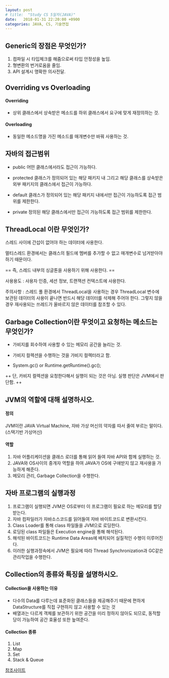 ```yaml
---
layout: post
# title:  "Study CS 5일차(JAVA)"
date:   2018-01-31 22:20:00 +0900
categories: JAVA, CS, 기술면접
---
```


## Generic의 장점은 무엇인가?

1. 컴파일 시 타입체크를 해줌으로써 타입 안정성을 높임.
2. 형변환의 번거로움을 줄임.
3. API 설계시 명확한 의사전달.

## Overriding vs Overloading

#### Overriding

- 상위 클래스에서 상속받은 메소드를 하위 클래스에서 요구에 맞게 재정의하는 것.

#### Overloading

- 동일한 메소드명을 가진 메소드를 매개변수만 바꿔 사용하는 것.

## 자바의 접근범위

- public
 어떤 클래스에서라도 접근이 가능하다.

- protected
 클래스가 정의되어 있는 해당 패키지 내 그리고 해당 클래스를 상속받은 외부 패키지의 클래스에서 접근이 가능하다.

- default
 클래스가 정의되어 있는 해당 패키지 내에서만 접근이 가능하도록 접근 범위를 제한한다.

- private
 정의된 해당 클래스에서만 접근이 가능하도록 접근 범위를 제한한다.

## ThreadLocal 이란 무엇인가?

스레드 사이에 간섭이 없어야 하는 데이터에 사용한다.

멀티스레드 환경에서는 클래스의 필드에 멤버를 추가할 수 없고 매개변수로 넘겨받아야 하기 때문이다.

== 즉, 스레드 내부의 싱글톤을 사용하기 위해 사용한다. ==

사용용도 : 사용자 인증, 세션 정보, 트랜잭션 컨텍스트에 사용한다.

주의사항 : 스레드 풀 환경에서 ThreadLocal을 사용하는 경우 ThreadLocal 변수에 보관된 데이터의 사용이 끝나면 반드시 해당 데이터를 삭제해 주어야 한다. 그렇지 않을 경우 재사용되는 쓰레드가 올바르지 않은 데이터를 참조할 수 있다.

## Garbage Collection이란 무엇이고 요청하는 메소드는 무엇인가?

- 가비지를 회수하여 사용할 수 있는 메모리 공간을 늘리는 것.
- 가비지 컬렉션을 수행하는 것을 가비지 컬렉터라고 함.

-  System.gc() or Runtime.getRuntime().gc();

  ++ 단, 카비지 컬렉션을 요청한다해서 실행이 되는 것은 아님. 실행 판단은 JVM에서 판단함. ++

## JVM의 역할에 대해 설명하시오.

#### 정의

JVM이란 JAVA Virtual Machine, 자바 가상 머신의 약자를 따서 줄여 부르는 말이다.(스택기반 가상머신)

#### 역할

1. 자바 어플리케이션을 클래스 로더를 통해 읽어 들여 자바 API와 함께 실행하는 것.
2. JAVA와 OS사이의 중개자 역할을 하여 JAVA가 OS에 구애받지 않고 재사용을 가능하게 해준다.
3. 메모리 관리, Garbage Collection을 수행한다.

## 자바 프로그램의 실행과정

1. 프로그램이 실행되면 JVM은 OS로부터 이 프로그램이 필요로 하는 메모리를 할당받는다.
2. 자바 컴파일러가 자바소스코드를 읽어들여 자바 바이트코드로 변환시킨다.
3. Class Loader를 통해 class 파일들을 JVM으로 로딩한다.
4. 로딩된 class 파일들은 Execution engine을 통해 해석된다.
5. 해석된 바이트코드는 Runtime Data Areas에 배치되어 실질적인 수행이 이루어진다.
6. 이러한 실행과정속에서 JVM은 필요에 따라 Thread Synchronization과 GC같은 관리작업을 수행한다.

## Collection의 종류와 특징을 설명하시오.

#### Collection을 사용하는 이유

- 다수의 Data를 다루는데 표준화된 클래스들을 제공해주기 때문에 편하게 DataStructure를 직접 구현하지 않고 사용할 수 있는 것
- 배열과는 다르게 객체를 보관하기 위한 공간을 미리 정하지 않아도 되므로, 동적할당이 가능하여 공간 효율성 또한 높여준다.

#### Collection 종류

1. List
2. Map
3. Set
4. Stack & Queue

[참조사이트 ](https://github.com/JaeYeopHan/Interview_Question_for_Beginner/tree/master/Java#overriding-vs-overloading)

[jekyll-gh]:   https://github.com/quarl894
